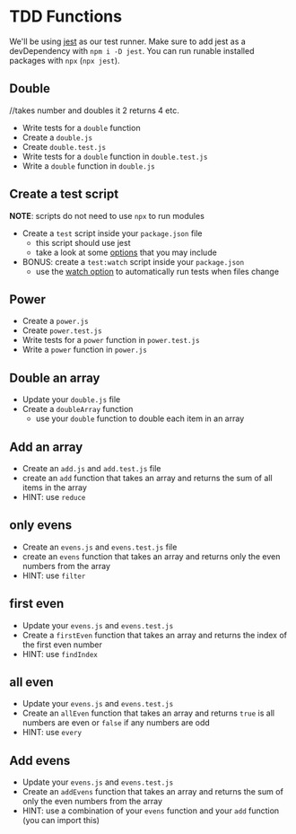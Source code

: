 # TDD Functions

We'll be using [jest](https://jestjs.io/) as our test runner.
Make sure to add jest as a devDependency with `npm i -D jest`.
You can run runable installed packages with `npx` (`npx jest`).

## Double
//takes number and doubles it 2 returns 4 etc.
* Write tests for a `double` function
* Create a `double.js`
* Create `double.test.js`
* Write tests for a `double` function in `double.test.js`
* Write a `double` function in `double.js`

## Create a test script

**NOTE**: scripts do not need to use `npx` to run modules

* Create a `test` script inside your `package.json` file
  * this script should use jest
  * take a look at some [options](https://jestjs.io/docs/en/cli#options)
    that you may include
* BONUS: create a `test:watch` script inside your `package.json`
  * use the [watch option](https://jestjs.io/docs/en/cli#watch)
    to automatically run tests when files change

## Power

* Create a `power.js`
* Create `power.test.js`
* Write tests for a `power` function in `power.test.js`
* Write a `power` function in `power.js`

## Double an array

* Update your `double.js` file
* Create a `doubleArray` function
  * use your `double` function to double each item in an array

## Add an array

* Create an `add.js` and `add.test.js` file
* create an `add` function that takes an array
  and returns the sum of all items in the array
* HINT: use `reduce`

## only evens

* Create an `evens.js` and `evens.test.js` file
* create an `evens` function that takes an array
  and returns only the even numbers from the array
* HINT: use `filter`

## first even

* Update your `evens.js` and `evens.test.js`
* Create a `firstEven` function that takes an
  array and returns the index of the first
  even number
* HINT: use `findIndex`

## all even

* Update your `evens.js` and `evens.test.js`
* Create an `allEven` function that takes an
  array and returns `true` is all numbers
  are even or `false` if any numbers are odd
* HINT: use `every`

## Add evens

* Update your `evens.js` and `evens.test.js`
* Create an `addEvens` function that takes an
  array and returns the sum of only the even
  numbers from the array
* HINT: use a combination of your `evens` function
  and your `add` function (you can import this)
